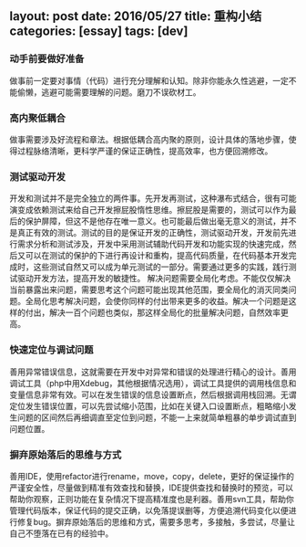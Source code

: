 layout: post
date: 2016/05/27
title: 重构小结
categories: [essay]
tags: [dev]
---

### 动手前要做好准备
做事前一定要对事情（代码）进行充分理解和认知。除非你能永久性逃避，一定不能偷懒，逃避可能需要理解的问题。磨刀不误砍材工。

### 高内聚低耦合
做事需要涉及好流程和章法。根据低耦合高内聚的原则，设计具体的落地步骤，使得过程脉络清晰，更科学严谨的保证正确性，提高效率，也方便回溯修改。

<!--more-->

### 测试驱动开发
开发和测试并不是完全独立的两件事。先开发再测试，这种瀑布式结合，很有可能演变成依赖测试来给自己开发擦屁股惰性思维。擦屁股是需要的，测试可以作为最后的保护屏障，但这不是他存在唯一意义。也可能最后做出毫无意义的测试，并不是真正有效的测试。测试的目的是保证开发的正确性，测试驱动开发，开发前先进行需求分析和测试涉及，开发中采用测试辅助代码开发和功能实现的快速完成，然后又可以在测试的保护的下进行再设计和重构，提高代码质量，在代码基本开发完成时，这些测试自然又可以成为单元测试的一部分。需要通过更多的实践，践行测试驱动开发方法，提高开发的敏捷性。
解决问题需要全局化考虑。不能仅仅解决当前暴露出来问题，需要思考这个问题可能出现其他范围，要全局化的消灭同类问题。全局化思考解决问题，会使你同样的付出带来更多的收益。解决一个问题是这样的付出，解决一百个问题也类似，那这样全局化的批量解决问题，自然效率更高。

### 快速定位与调试问题
善用异常错误信息，这就需要在开发中对异常和错误的处理进行精心的设计。善用调试工具（php中用Xdebug，其他根据情况选用），调试工具提供的调用栈信息和变量信息非常有效。可以在发生错误的信息设置断点，然后根据调用栈回溯。无谓定位发生错误位置，可以先尝试缩小范围，比如在关键入口设置断点，粗略缩小发生问题的区间然后再细调直至定位到问题，不能一上来就简单粗暴的单步调试直到问题位置。

### 摒弃原始落后的思维与方式
善用IDE，使用refactor进行rename，move，copy，delete，更好的保证操作的严谨安全性，尽量做到精准有效查找和替换，IDE提供查找和替换时的预览，可以帮助你观察，正则功能在复杂情况下提高精准度也是利器。善用svn工具，帮助你管理代码版本，保证代码的提交正确，以免落提误删等，方便追溯代码变化以便进行修复bug。摒弃原始落后的思维和方式，需要多思考，多接触，多尝试，尽量让自己不堕落在已有的经验中。


